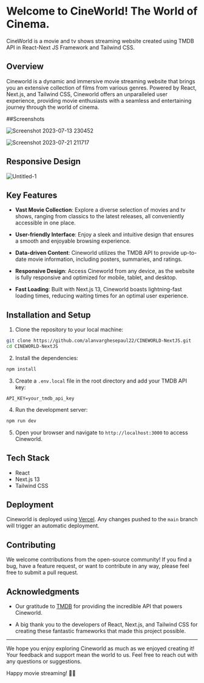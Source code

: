 # Welcome to CineWorld! The World of Cinema.
CineWorld is a movie and tv shows streaming website created using TMDB API in React-Next JS Framework and Tailwind CSS.

## Overview

Cineworld is a dynamic and immersive movie streaming website that brings you an extensive collection of films from various genres. Powered by React, Next.js, and Tailwind CSS, Cineworld offers an unparalleled user experience, providing movie enthusiasts with a seamless and entertaining journey through the world of cinema.

##Screenshots

![Screenshot 2023-07-13 230452](https://github.com/alanvarghesepaul22/CINEWORLD-NextJS/assets/86376232/965879a8-9604-4b77-a83c-026f594a2e21)

![Screenshot 2023-07-21 211717](https://github.com/alanvarghesepaul22/CINEWORLD-NextJS/assets/86376232/fae66266-2242-4311-9f53-8258c644b030)

## Responsive Design 

![Untitled-1](https://github.com/alanvarghesepaul22/CINEWORLD-NextJS/assets/86376232/a7bee4e3-59bd-4f64-8e47-d8d821f4425d)


## Key Features

- **Vast Movie Collection**: Explore a diverse selection of movies and tv shows, ranging from classics to the latest releases, all conveniently accessible in one place.

- **User-friendly Interface**: Enjoy a sleek and intuitive design that ensures a smooth and enjoyable browsing experience.

- **Data-driven Content**: Cineworld utilizes the TMDB API to provide up-to-date movie information, including posters, summaries, and ratings.

- **Responsive Design**: Access Cineworld from any device, as the website is fully responsive and optimized for mobile, tablet, and desktop.

- **Fast Loading**: Built with Next.js 13, Cineworld boasts lightning-fast loading times, reducing waiting times for an optimal user experience.

## Installation and Setup

1. Clone the repository to your local machine:

```bash
git clone https://github.com/alanvarghesepaul22/CINEWORLD-NextJS.git
cd CINEWORLD-NextJS
```

2. Install the dependencies:

```bash
npm install
```

3. Create a `.env.local` file in the root directory and add your TMDB API key:

```plaintext
API_KEY=your_tmdb_api_key
```

4. Run the development server:

```bash
npm run dev
```

5. Open your browser and navigate to `http://localhost:3000` to access Cineworld.

## Tech Stack

- React
- Next.js 13
- Tailwind CSS

## Deployment

Cineworld is deployed using [Vercel](https://vercel.com/). Any changes pushed to the `main` branch will trigger an automatic deployment.

## Contributing

We welcome contributions from the open-source community! If you find a bug, have a feature request, or want to contribute in any way, please feel free to submit a pull request.

## Acknowledgments

- Our gratitude to [TMDB](https://www.themoviedb.org/) for providing the incredible API that powers Cineworld.

- A big thank you to the developers of React, Next.js, and Tailwind CSS for creating these fantastic frameworks that made this project possible.

---

We hope you enjoy exploring Cineworld as much as we enjoyed creating it! Your feedback and support mean the world to us. Feel free to reach out with any questions or suggestions.

Happy movie streaming! 🍿🎥
